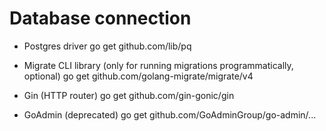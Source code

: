 # Database connection

* Postgres driver
go get github.com/lib/pq

* Migrate CLI library (only for running migrations programmatically, optional)
go get github.com/golang-migrate/migrate/v4

* Gin (HTTP router)
go get github.com/gin-gonic/gin

* GoAdmin (deprecated)
go get github.com/GoAdminGroup/go-admin/...